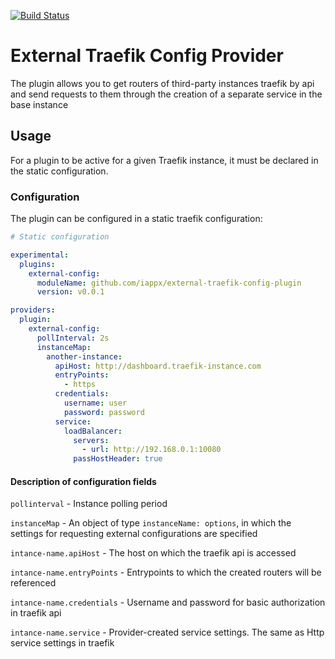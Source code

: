 [![Build Status](https://github.com/iappx/external_traefik_config_plugin/workflows/Main/badge.svg?branch=master)](https://github.com/iappx/external_traefik_config_plugin/actions)

# External Traefik Config Provider

The plugin allows you to get routers of third-party instances traefik by api
and send requests to them through the creation of a separate service in the base instance

## Usage

For a plugin to be active for a given Traefik instance, it must be declared in the static configuration.

### Configuration

The plugin can be configured in a static traefik configuration:

```yaml
# Static configuration

experimental:
  plugins:
    external-config:
      moduleName: github.com/iappx/external-traefik-config-plugin
      version: v0.0.1

providers:
  plugin:
    external-config:
      pollInterval: 2s
      instanceMap:
        another-instance:
          apiHost: http://dashboard.traefik-instance.com
          entryPoints:
            - https
          credentials:
            username: user
            password: password
          service:
            loadBalancer:
              servers:
                - url: http://192.168.0.1:10080
              passHostHeader: true
```

#### Description of configuration fields

`pollinterval` - Instance polling period

`instanceMap` - An object of type `instanceName: options`, in which the settings for requesting external configurations are specified

`intance-name.apiHost` - The host on which the traefik api is accessed

`intance-name.entryPoints` - Entrypoints to which the created routers will be referenced

`intance-name.credentials` - Username and password for basic authorization in traefik api

`intance-name.service` - Provider-created service settings. The same as Http service settings in traefik